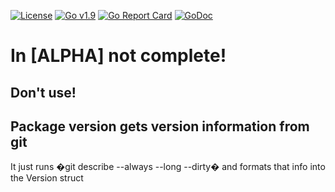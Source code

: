 [![License](https://img.shields.io/badge/license-MIT-blue.svg)](https://opensource.org/licenses/MIT)
[![Go v1.9](https://img.shields.io/badge/Go-v1.9-green.svg)](http://golang.org)
[![Go Report Card](https://goreportcard.com/badge/bitbucket.org/gotamer/version)](https://goreportcard.com/report/bitbucket.org/gotamer/version)
[![GoDoc](https://godoc.org/bitbucket.org/gotamer/version?status.svg)](https://godoc.org/bitbucket.org/gotamer/version)


# In [ALPHA] not complete!
## Don't use!

## Package version gets version information from git

It just runs �git describe --always --long --dirty� and formats that info into the Version struct
